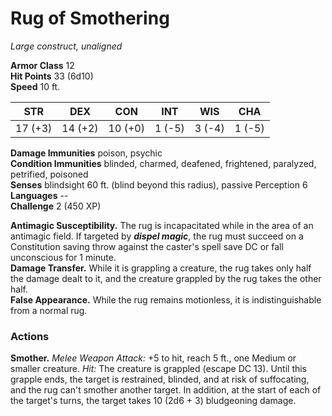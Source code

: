# Rug of Smothering 
_Large construct, unaligned_

**Armor Class** 12    
**Hit Points** 33 (6d10)    
**Speed** 10 ft. 

| STR      | DEX     | CON      | INT     | WIS     | CHA     |
|----------|---------|----------|---------|---------|---------|
| 17 (+3)  | 14 (+2) | 10 (+0)  | 1 (-5)  | 3 (-4)  | 1 (-5)  |

**Damage Immunities** poison, psychic    
**Condition Immunities** blinded, charmed, deafened, frightened, paralyzed, petrified, poisoned    
**Senses** blindsight 60 ft. (blind beyond this radius), passive Perception 6    
**Languages** --    
**Challenge** 2 (450 XP) 

**Antimagic Susceptibility.** The rug is incapacitated while in the area of an antimagic field. If targeted by **_dispel magic_**, the rug must succeed on a Constitution saving throw against the caster's spell save DC or fall unconscious for 1 minute.    
**Damage Transfer.** While it is grappling a creature, the rug takes only half the damage dealt to it, and the creature grappled by the rug takes the other half.    
**False Appearance.** While the rug remains motionless, it is indistinguishable from a normal rug. 

### Actions 
**Smother.** _Melee Weapon Attack:_ +5 to hit, reach 5 ft., one Medium or smaller creature. _Hit:_ The creature is grappled (escape DC 13). Until this grapple ends, the target is restrained, blinded, and at risk of suffocating, and the rug can't smother another target. In addition, at the start of each of the target's turns, the target takes 10 (2d6 + 3) bludgeoning damage.
